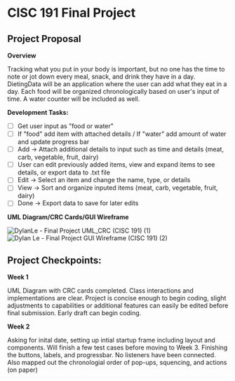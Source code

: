 # CISC 191 Final Project

## Project Proposal

**Overview**

Tracking what you put in your body is important, but no one has the time to note or jot down every meal, snack, and drink they have in a day. DietingData will be an application where the user can add what they eat in a day. Each food will be organized chronologically based on user's input of time. A water counter will be included as well.

**Development Tasks:**

- [ ] Get user input as "food or water"
- [ ] If "food" add item with attached details / If "water" add amount of water and update progress bar
- [ ] Add  -> Attach additional details to input such as time and details (meat, carb, vegetable, fruit, dairy)
- [ ] User can edit previously added items, view and expand items to see details, or export data to .txt file
- [ ] Edit -> Select an item and change the name, type, or details
- [ ] View -> Sort and organize inputed items (meat, carb, vegetable, fruit, dairy)
- [ ] Done -> Export data to save for later edits

**UML Diagram/CRC Cards/GUI Wireframe**

![DylanLe - Final Project UML_CRC (CISC 191) (1)](https://github.com/ExoticButters15/Dieting-Data/assets/68560708/a71963b4-e920-44d6-90a5-15b8c660225b)
![Dylan Le - Final Project GUI Wireframe (CISC 191) (2)](https://github.com/ExoticButters15/Dieting-Data/assets/68560708/14747f06-58c6-45c3-9a9d-1a96193e654a)


## Project Checkpoints:

**Week 1**

UML Diagram with CRC cards completed. Class interactions and implementations are clear. Project is concise enough to begin coding, slight adjustments to capabilities or additional features can easily be edited before final submission. Early draft can begin coding.

**Week 2**

Asking for inital date, setting up intial startup frame including layout and components. Will finish a few test cases before moving to Week 3. Finishing the buttons, labels, and progressbar. No listeners have been connected. Also mapped out the chronologial order of pop-ups, squencing, and actions (on paper)
